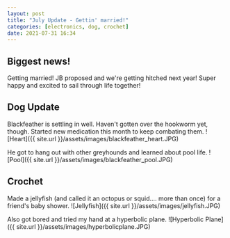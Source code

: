 ```yaml
---
layout: post
title: "July Update - Gettin' married!"
categories: [electronics, dog, crochet]
date: 2021-07-31 16:34
---
```


## Biggest news! 

Getting married! JB proposed and we're getting hitched next year! Super happy and excited to sail through life together!

## Dog Update

Blackfeather is settling in well. Haven't gotten over the hookworm yet, though. Started new medication this month to keep combating them. ![Heart]({{ site.url }}/assets/images/blackfeather_heart.JPG)


He got to hang out with other greyhounds and learned about pool life.
![Pool]({{ site.url }}/assets/images/blackfeather_pool.JPG)


## Crochet

Made a jellyfish (and called it an octopus or squid.... more than once) for a friend's baby shower. 
![Jellyfish]({{ site.url }}/assets/images/jellyfish.JPG)


Also got bored and tried my hand at a hyperbolic plane.
![Hyperbolic Plane]({{ site.url }}/assets/images/hyperbolicplane.JPG)
